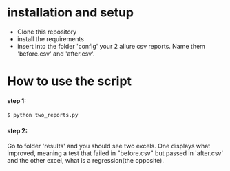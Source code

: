 # installation and setup
- Clone this repository
- install the requirements
- insert into the folder 'config' your 2 allure csv reports. Name them 'before.csv' and 'after.csv'. 

# How to use the script

#### step 1:
```sh
$ python two_reports.py
```
#### step 2:
Go to folder 'results' and you should see two excels. One displays what improved, meaning a test that failed in "before.csv" but passed in 'after.csv' and the other excel, what is a regression(the opposite). 